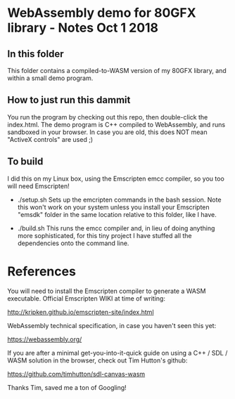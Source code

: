 
WebAssembly demo for 80GFX library    - Notes Oct 1 2018
==================================

In this folder
--------------
This folder contains a compiled-to-WASM version of my 80GFX library, and within a small demo program.


How to just run this dammit
---------------------------
You run the program by checking out this repo, then double-click the index.html.  The demo
program is C++ compiled to WebAssembly, and runs sandboxed in your browser.  In case you are
old, this does NOT mean "ActiveX controls" are used  ;)


To build
--------
I did this on my Linux box, using the Emscripten emcc compiler, so you too will need Emscripten!


- ./setup.sh  Sets up the emcripten commands in the bash session.  Note this won't work on
              your system unless you install your Emscripten "emsdk" folder in the same
              location relative to this folder, like I have.

- ./build.sh  This runs the emcc compiler and, in lieu of doing anything more sophisticated,
              for this tiny project I have stuffed all the dependencies onto the command line.



References
==========

You will need to install the Emscripten compiler to generate a WASM executable.
Official Emscripten WIKI at time of writing:

http://kripken.github.io/emscripten-site/index.html

WebAssembly technical specification, in case you haven't seen this yet:

https://webassembly.org/

If you are after a minimal get-you-into-it-quick guide on using a C++ / SDL / WASM solution 
in the browser, check out Tim Hutton's github:

https://github.com/timhutton/sdl-canvas-wasm

Thanks Tim, saved me a ton of Googling!

